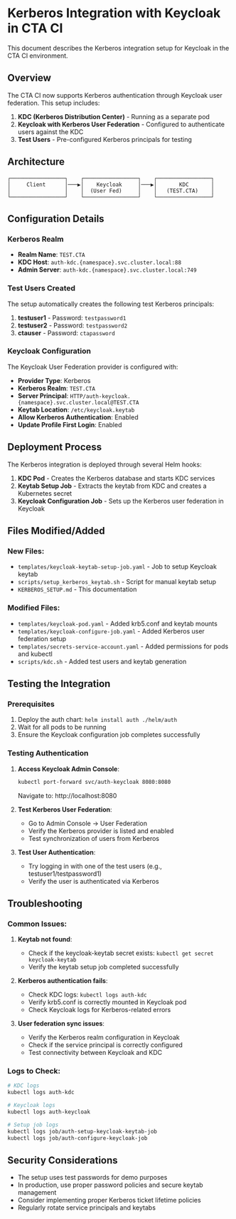 # Kerberos Integration with Keycloak in CTA CI

This document describes the Kerberos integration setup for Keycloak in the CTA CI environment.

## Overview

The CTA CI now supports Kerberos authentication through Keycloak user federation. This setup includes:

1. **KDC (Kerberos Distribution Center)** - Running as a separate pod
2. **Keycloak with Kerberos User Federation** - Configured to authenticate users against the KDC
3. **Test Users** - Pre-configured Kerberos principals for testing

## Architecture

```
┌─────────────────┐    ┌─────────────────┐    ┌─────────────────┐
│     Client      │───▶│    Keycloak     │───▶│       KDC       │
│                 │    │  (User Fed)     │    │   (TEST.CTA)    │
└─────────────────┘    └─────────────────┘    └─────────────────┘
```

## Configuration Details

### Kerberos Realm
- **Realm Name**: `TEST.CTA`
- **KDC Host**: `auth-kdc.{namespace}.svc.cluster.local:88`
- **Admin Server**: `auth-kdc.{namespace}.svc.cluster.local:749`

### Test Users Created
The setup automatically creates the following test Kerberos principals:

1. **testuser1** - Password: `testpassword1`
2. **testuser2** - Password: `testpassword2`
3. **ctauser** - Password: `ctapassword`

### Keycloak Configuration

The Keycloak User Federation provider is configured with:

- **Provider Type**: Kerberos
- **Kerberos Realm**: `TEST.CTA`
- **Server Principal**: `HTTP/auth-keycloak.{namespace}.svc.cluster.local@TEST.CTA`
- **Keytab Location**: `/etc/keycloak.keytab`
- **Allow Kerberos Authentication**: Enabled
- **Update Profile First Login**: Enabled

## Deployment Process

The Kerberos integration is deployed through several Helm hooks:

1. **KDC Pod** - Creates the Kerberos database and starts KDC services
2. **Keytab Setup Job** - Extracts the keytab from KDC and creates a Kubernetes secret
3. **Keycloak Configuration Job** - Sets up the Kerberos user federation in Keycloak

## Files Modified/Added

### New Files:
- `templates/keycloak-keytab-setup-job.yaml` - Job to setup Keycloak keytab
- `scripts/setup_kerberos_keytab.sh` - Script for manual keytab setup
- `KERBEROS_SETUP.md` - This documentation

### Modified Files:
- `templates/keycloak-pod.yaml` - Added krb5.conf and keytab mounts
- `templates/keycloak-configure-job.yaml` - Added Kerberos user federation setup
- `templates/secrets-service-account.yaml` - Added permissions for pods and kubectl
- `scripts/kdc.sh` - Added test users and keytab generation

## Testing the Integration

### Prerequisites
1. Deploy the auth chart: `helm install auth ./helm/auth`
2. Wait for all pods to be running
3. Ensure the Keycloak configuration job completes successfully

### Testing Authentication

1. **Access Keycloak Admin Console**:
   ```bash
   kubectl port-forward svc/auth-keycloak 8080:8080
   ```
   Navigate to: http://localhost:8080

2. **Test Kerberos User Federation**:
   - Go to Admin Console → User Federation
   - Verify the Kerberos provider is listed and enabled
   - Test synchronization of users from Kerberos

3. **Test User Authentication**:
   - Try logging in with one of the test users (e.g., testuser1/testpassword1)
   - Verify the user is authenticated via Kerberos

## Troubleshooting

### Common Issues:

1. **Keytab not found**:
   - Check if the keycloak-keytab secret exists: `kubectl get secret keycloak-keytab`
   - Verify the keytab setup job completed successfully

2. **Kerberos authentication fails**:
   - Check KDC logs: `kubectl logs auth-kdc`
   - Verify krb5.conf is correctly mounted in Keycloak pod
   - Check Keycloak logs for Kerberos-related errors

3. **User federation sync issues**:
   - Verify the Kerberos realm configuration in Keycloak
   - Check if the service principal is correctly configured
   - Test connectivity between Keycloak and KDC

### Logs to Check:
```bash
# KDC logs
kubectl logs auth-kdc

# Keycloak logs
kubectl logs auth-keycloak

# Setup job logs
kubectl logs job/auth-setup-keycloak-keytab-job
kubectl logs job/auth-configure-keycloak-job
```

## Security Considerations

- The setup uses test passwords for demo purposes
- In production, use proper password policies and secure keytab management
- Consider implementing proper Kerberos ticket lifetime policies
- Regularly rotate service principals and keytabs